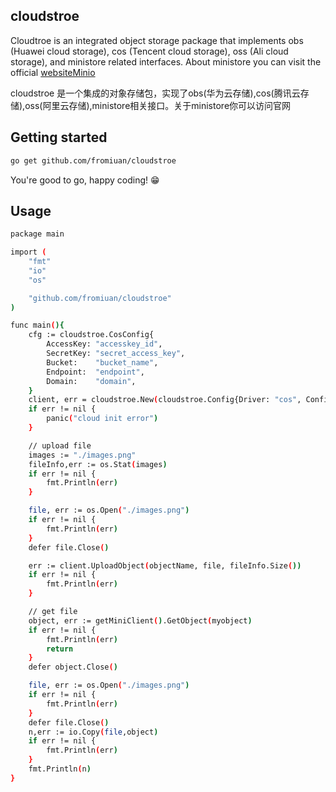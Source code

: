## cloudstroe

Cloudtroe is an integrated object storage package that implements obs (Huawei cloud storage), cos (Tencent cloud storage), oss (Ali cloud storage), and ministore related interfaces. About ministore you can visit the official [websiteMinio](https://docs.min.io/cn)

cloudstroe 是一个集成的对象存储包，实现了obs(华为云存储),cos(腾讯云存储),oss(阿里云存储),ministore相关接口。关于ministore你可以访问官网

## Getting started

```bash
go get github.com/fromiuan/cloudstroe
```

You're good to go, happy coding! 😁

## Usage

```bash
package main

import (
	"fmt"
	"io"
	"os"

	"github.com/fromiuan/cloudstroe"
)

func main(){
	cfg := cloudstroe.CosConfig{
		AccessKey: "accesskey_id",
		SecretKey: "secret_access_key",
		Bucket:    "bucket_name",
		Endpoint:  "endpoint",
		Domain:    "domain",
	}
	client, err = cloudstroe.New(cloudstroe.Config{Driver: "cos", Config: cfg})
	if err != nil {
		panic("cloud init error")
	}

	// upload file
	images := "./images.png"
	fileInfo,err := os.Stat(images)
	if err != nil {
		fmt.Println(err)
	}

	file, err := os.Open("./images.png")
	if err != nil {
		fmt.Println(err)
	}
	defer file.Close()

	err := client.UploadObject(objectName, file, fileInfo.Size())
	if err != nil {
		fmt.Println(err)
	}

	// get file
	object, err := getMiniClient().GetObject(myobject)
	if err != nil {
		fmt.Println(err)
		return
	}
	defer object.Close()

	file, err := os.Open("./images.png")
	if err != nil {
		fmt.Println(err)
	}
	defer file.Close()
	n,err := io.Copy(file,object)
	if err != nil {
		fmt.Println(err)
	}
	fmt.Println(n)
}
```